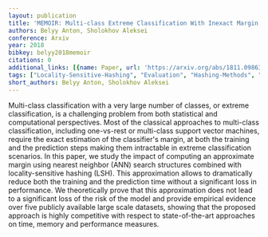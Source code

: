 ```yaml
---
layout: publication
title: 'MEMOIR: Multi-class Extreme Classification With Inexact Margin'
authors: Belyy Anton, Sholokhov Aleksei
conference: Arxiv
year: 2018
bibkey: belyy2018memoir
citations: 0
additional_links: [{name: Paper, url: 'https://arxiv.org/abs/1811.09863'}]
tags: ["Locality-Sensitive-Hashing", "Evaluation", "Hashing-Methods", "Datasets"]
short_authors: Belyy Anton, Sholokhov Aleksei
---
```

Multi-class classification with a very large number of classes, or extreme
classification, is a challenging problem from both statistical and
computational perspectives. Most of the classical approaches to multi-class
classification, including one-vs-rest or multi-class support vector machines,
require the exact estimation of the classifier's margin, at both the training
and the prediction steps making them intractable in extreme classification
scenarios. In this paper, we study the impact of computing an approximate
margin using nearest neighbor (ANN) search structures combined with
locality-sensitive hashing (LSH). This approximation allows to dramatically
reduce both the training and the prediction time without a significant loss in
performance. We theoretically prove that this approximation does not lead to a
significant loss of the risk of the model and provide empirical evidence over
five publicly available large scale datasets, showing that the proposed
approach is highly competitive with respect to state-of-the-art approaches on
time, memory and performance measures.